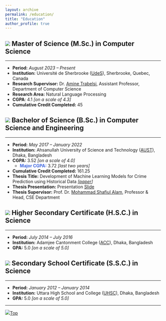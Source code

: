 ```yaml
---
layout: archive
permalink: /education/
title: "Education"
author_profile: true
---
```


## <img src="https://img.icons8.com/office/24/000000/graduation-cap.png"/> Master of Science (M.Sc.) in Computer Science

---

* **Period:** _August 2023 – Present_
* **Institution:** Université de Sherbrooke ([UdeS](https://www.usherbrooke.ca/)), Sherbrooke, Quebec, Canada
* **Research Supervisor:** Dr. [Amine Trabelsi](https://www.usherbrooke.ca/informatique/nous-joindre/personnel/corps-professoral/professeurs/amine-trabelsi, "Academic Profile"), Assistant Professor, Department of Computer Science
* **Research Area:** Natural Language Processing
* **CGPA**: 4.1 _[on a scale of 4.3]_
* **Cumulative Credit Completed:** 45



## <img src="https://img.icons8.com/office/24/000000/graduation-cap.png"/> Bachelor of Science (B.Sc.) in Computer Science and Engineering

---

* **Period:** _May 2017 – January 2022_
* **Institution:** Ahsanullah University of Science and Technology ([AUST](https://www.aust.edu/, "https://www.aust.edu/")), Dhaka, Bangladesh
* **CGPA:** 3.52 _[on a scale of 4.0]_
    * **<span style="color:RoyalBlue">Major CGPA:</span>** 3.72 _[last two years]_
* **Cumulative Credit Completed:** 161.25
* **Thesis Title:** Development of Machine Learning Models for Crime Prediction using Historical Data _[[paper](https://abuubaida.github.io/files/bsc_thesis_paper_2022.pdf "Paper PDF")]_
* **Thesis Presentation:** Presentation [Slide](https://abuubaida.github.io/files/bsc_thesis_presentation_2022.pdf "Presentation PDF")
* **Thesis Supervisor:** Prof. Dr. [Mohammad Shafiul Alam](https://www.aust.edu/cse/faculty_member/dr_mohammad_shafiul_alam, "Academic Profile"), Professor & Head, CSE Department
<!-- * **Selected Courseworks:** Courses listed below are in ascending order by semester, except Mathematics and Software Development,
    * Mathematics(I-IV) _(CSE 1115,1219,2101,2203)_
    * Software Development(I-V) _(CSE 1200,2100,2200,3100,3200)_
    * Discrete Mathematics _(CSE1203)_
    * Data Structures _(CSE2103)_
    * Numerical Methods _(CSE2201)_
    * Algorithms _(CSE2207)_
    * Assembly Language Programming _(CSE2214)_
    * Operating System _(CSE3213)_
    * Information System Design and Software Engineering _(CSE3223)_
    * Artificial Intelligence _(CSE4107)_
    * Distributed Database Systems _(CSE4125)_
    * Formal Languages & Compilers _(CSE4129)_
    * Computer Graphics _(CSE4203)_
    * Pattern Recognition _(CSE4213)_
    * Digital Image Processing _(CSE4227)_
    * Soft Computing _(CSE4237)_ -->



## <img src="https://img.icons8.com/office/20/000000/diploma.png"/> Higher Secondary Certificate (H.S.C.) in Science

---

* **Period:** _July 2014 – July 2016_
* **Institution:** Adamjee Cantonment College ([ACC](http://mail.acc.edu.bd/, "http://mail.acc.edu.bd/")), Dhaka, Bangladesh
* **GPA:** 5.0 _[on a scale of 5.0]_



## <img src="https://img.icons8.com/office/20/000000/diploma.png"/> Secondary School Certificate (S.S.C.) in Science

---

* **Period:** _January 2012 – January 2014_
* **Institution:** Uttara High School and College ([UHSC](http://uhscdhaka.edu.bd/ "http://uhscdhaka.edu.bd/")), Dhaka, Bangladesh
* **GPA:** 5.0 _[on a scale of 5.0]_

---

[<img src="https://img.icons8.com/emoji/24/000000/up-arrow-emoji.png"/>](https://abuubaida.github.io/education/#)[Top](https://abuubaida.github.io/education/#)